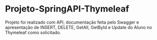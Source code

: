 # Projeto-SpringAPI-Thymeleaf

Projeto foi realizado com API, documentação feita pelo Swagger e apresentação de INSERT, DELETE, GetAll, GetById e Update do Aluno no Thymeleaf como solicitado.
